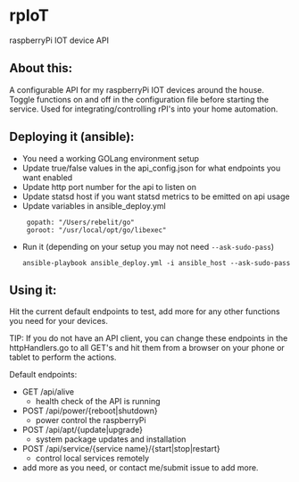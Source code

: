 # rpIoT
raspberryPi IOT device API

## About this:
A configurable API for my raspberryPi IOT devices around the house. Toggle functions on and off in the 
configuration file before starting the service.  Used for integrating/controlling rPI's into your home automation. 

## Deploying it (ansible):
* You need a working GOLang environment setup
* Update true/false values in the api_config.json for what endpoints you want enabled
* Update http port number for the api to listen on
* Update statsd host if you want statsd metrics to be emitted on api usage
* Update variables in ansible_deploy.yml
   ```
    gopath: "/Users/rebelit/go"
    goroot: "/usr/local/opt/go/libexec"
   ```
* Run it (depending on your setup you may not need `--ask-sudo-pass`)
    ```
    ansible-playbook ansible_deploy.yml -i ansible_host --ask-sudo-pass
    ```
    
   
## Using it:
Hit the current default endpoints to test, add more for any other functions you need for your 
devices. 

TIP: If you do not have an API client, you can change these endpoints in the httpHandlers.go to all GET's
and hit them from a browser on your phone or tablet to perform the actions. 

Default endpoints:
* GET /api/alive
    * health check of the API is running
* POST /api/power/{reboot|shutdown}
    * power control the raspberryPi
* POST /api/apt/{update|upgrade}
    * system package updates and installation
* POST /api/service/{service name}/{start|stop|restart}
    * control local services remotely
* add more as you need, or contact me/submit issue to add more. 

